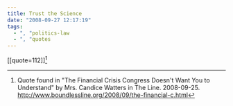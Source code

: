 ```yaml
---
title: Trust the Science
date: "2008-09-27 12:17:19"
tags:
  - ", "politics-law
  - ", "quotes
---
```

[[quote=112]][^20080927-1]

[^20080927-1]: Quote found in "The Financial Crisis Congress Doesn't Want You to Understand" by Mrs. Candice Watters in The Line.  2008-09-25. <http://www.boundlessline.org/2008/09/the-financial-c.html>

